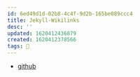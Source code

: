```yaml
---
id: 6ed49d1d-02b8-4c4f-9d2b-165be089ccc4
title: Jekyll-Wikilinks
desc: ''
updated: 1620412436879
created: 1620412378566
tags: 🥭
---
```


- [github](https://github.com/shorty25h0r7/jekyll-wikilinks)
